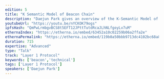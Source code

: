 ```yaml
---
edition: 5
title: "K Semantic Model of Beacon Chain"
description: "Daejun Park gives an overview of the K-Semantic Model of the Beacon Chain."
youtubeUrl: "https://youtu.be/nYCKOK79ogs"
ipfsHash: "QmPwLrmbgvBCS8t5EFT12JPttTutdRcaJLhNLfgoyLv7uM"
ethernaIndex: "https://etherna.io/embed/63452a10c02259b06a2ffa2e"
ethernaPermalink: "https://etherna.io/embed/119b0a50bbb9713dc4102bc68a8e5f79e0c964a5363e76d3a97b06d51802ffa5"
duration: 715
expertise: "Advanced"
type: "Talk"
track: "Layer 1 Protocol"
keywords: ['beacon','technical']
tags: ['Layer 1 Protocol']
speakers: ['Daejun Park']
---
```

